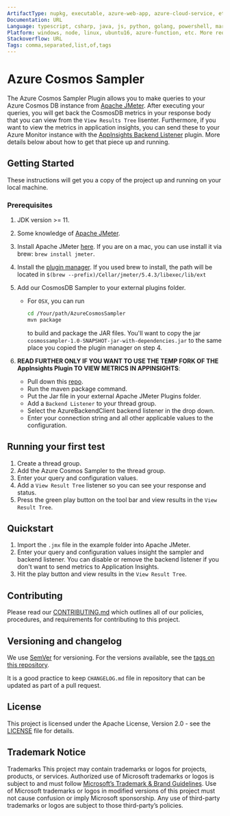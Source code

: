 ```yaml
---
ArtifactType: nupkg, executable, azure-web-app, azure-cloud-service, etc. More requirements for artifact type standardization may come later.
Documentation: URL
Language: typescript, csharp, java, js, python, golang, powershell, markdown, etc. More requirements for language names standardization may come later.
Platform: windows, node, linux, ubuntu16, azure-function, etc. More requirements for platform standardization may come later.
Stackoverflow: URL
Tags: comma,separated,list,of,tags
---
```


# Azure Cosmos Sampler

The Azure Cosmos Sampler Plugin allows you to make queries to your Azure Cosmos DB instance from
[Apache JMeter](https://jmeter.apache.org/). After executing your queries, you will get back the
CosmosDB metrics in your response body that you can view from the `View Results Tree` lisenter.
Furthermore, if you want to view the metrics in application insights, you can send these to your
Azure Monitor instance with the [AppInsights Backend Listener](https://github.com/adrianmo/jmeter-backend-azure)
plugin. More details below about how to get that piece up and running.

## Getting Started

These instructions will get you a copy of the project up and running on your local machine.

### Prerequisites

1. JDK version >= 11.

2. Some knowledge of [Apache JMeter](https://jmeter.apache.org).

3. Install Apache JMeter [here](https://jmeter.apache.org/download_jmeter.cgi). If you are on a
   mac, you can use install it via brew: `brew install jmeter`.

4. Install the [plugin manager](https://www.blazemeter.com/blog/how-install-jmeter-plugins-manager).
   If you used brew to install, the path will be located in `$(brew --prefix)/Cellar/jmeter/5.4.3/libexec/lib/ext`

5. Add our CosmosDB Sampler to your external plugins folder.

   - For `OSX`, you can run
     ```bash
     cd /Your/path/AzureCosmosSampler
     mvn package
     ```
     to build and package the JAR files. You'll want to copy the jar
     `cosmossampler-1.0-SNAPSHOT-jar-with-dependencies.jar` to the same place you copied the
     plugin manager on step 4.

6. **READ FURTHER ONLY IF YOU WANT TO USE THE TEMP FORK OF THE AppInsights Plugin TO VIEW METRICS IN APPINSIGHTS**:
   - Pull down this [repo](https://github.com/GreenCee/jmeter-backend-azure).
   - Run the maven package command.
   - Put the Jar file in your external Apache JMeter Plugins folder.
   - Add a `Backend Listener` to your thread group.
   - Select the AzureBackendClient backend listener in the drop down.
   - Enter your connection string and all other applicable values to the configuration.

## Running your first test

1. Create a thread group.
2. Add the Azure Cosmos Sampler to the thread group.
3. Enter your query and configuration values.
4. Add a `View Result Tree` listener so you can see your response and status.
5. Press the green play button on the tool bar and view results in the `View Result Tree`.

## Quickstart

1. Import the `.jmx` file in the example folder into Apache JMeter.
2. Enter your query and configuration values insight the sampler and backend listener. You can
   disable or remove the backend listener if you don't want to send metrics to Application Insights.
3. Hit the play button and view results in the `View Result Tree`.

## Contributing

Please read our [CONTRIBUTING.md](CONTRIBUTING.md) which outlines all of our policies, procedures,
and requirements for contributing to this project.

## Versioning and changelog

We use [SemVer](http://semver.org/) for versioning. For the versions available, see the
[tags on this repository](link-to-tags-or-other-release-location).

It is a good practice to keep `CHANGELOG.md` file in repository that can be updated as part of a
pull request.

## License

This project is licensed under the Apache License, Version 2.0 - see the [LICENSE](LICENSE.txt)
file for details.

## Trademark Notice

Trademarks This project may contain trademarks or logos for projects, products, or services.
Authorized use of Microsoft trademarks or logos is subject to and must follow
[Microsoft’s Trademark & Brand Guidelines](https://www.microsoft.com/en-us/legal/intellectualproperty/trademarks/usage/general).
Use of Microsoft trademarks or logos in modified versions of this project must not cause confusion
or imply Microsoft sponsorship. Any use of third-party trademarks or logos are subject to those
third-party’s policies.
